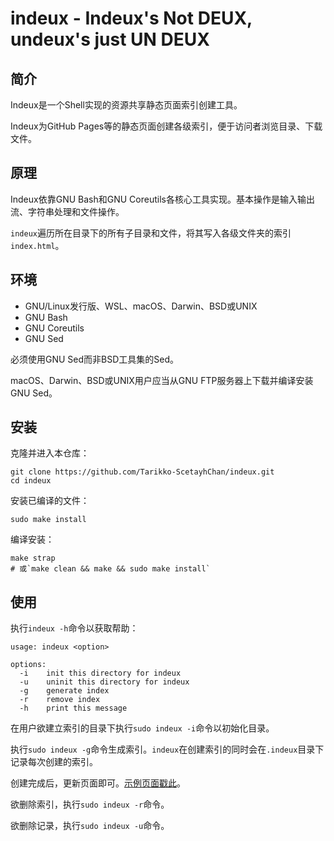 # indeux - Indeux's Not DEUX, undeux's just UN DEUX

## 简介

Indeux是一个Shell实现的资源共享静态页面索引创建工具。

Indeux为GitHub Pages等的静态页面创建各级索引，便于访问者浏览目录、下载文件。

## 原理

Indeux依靠GNU Bash和GNU Coreutils各核心工具实现。基本操作是输入输出流、字符串处理和文件操作。

`indeux`遍历所在目录下的所有子目录和文件，将其写入各级文件夹的索引`index.html`。

## 环境

- GNU/Linux发行版、WSL、macOS、Darwin、BSD或UNIX
- GNU Bash
- GNU Coreutils
- GNU Sed

必须使用GNU Sed而非BSD工具集的Sed。

macOS、Darwin、BSD或UNIX用户应当从GNU FTP服务器上下载并编译安装GNU Sed。

## 安装

克隆并进入本仓库：

```
git clone https://github.com/Tarikko-ScetayhChan/indeux.git
cd indeux
```

安装已编译的文件：

```
sudo make install
```

编译安装：

```
make strap
# 或`make clean && make && sudo make install`
```

## 使用

执行`indeux -h`命令以获取帮助：

```
usage: indeux <option>

options:
  -i    init this directory for indeux
  -u    uninit this directory for indeux
  -g    generate index
  -r    remove index
  -h    print this message
```

在用户欲建立索引的目录下执行`sudo indeux -i`命令以初始化目录。

执行`sudo indeux -g`命令生成索引。`indeux`在创建索引的同时会在`.indeux`目录下记录每次创建的索引。

创建完成后，更新页面即可。[示例页面戳此](https://commons.tarikkochan.top)。

欲删除索引，执行`sudo indeux -r`命令。

欲删除记录，执行`sudo indeux -u`命令。